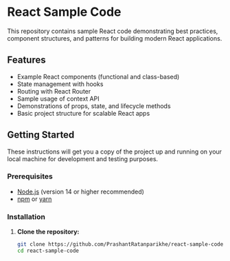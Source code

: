 # React Sample Code

This repository contains sample React code demonstrating best practices, component structures, and patterns for building modern React applications. 

## Features

- Example React components (functional and class-based)
- State management with hooks
- Routing with React Router
- Sample usage of context API
- Demonstrations of props, state, and lifecycle methods
- Basic project structure for scalable React apps

## Getting Started

These instructions will get you a copy of the project up and running on your local machine for development and testing purposes.

### Prerequisites

- [Node.js](https://nodejs.org/) (version 14 or higher recommended)
- [npm](https://www.npmjs.com/) or [yarn](https://yarnpkg.com/)

### Installation

1. **Clone the repository:**
   ```bash
   git clone https://github.com/PrashantRatanparikhe/react-sample-code.git
   cd react-sample-code
